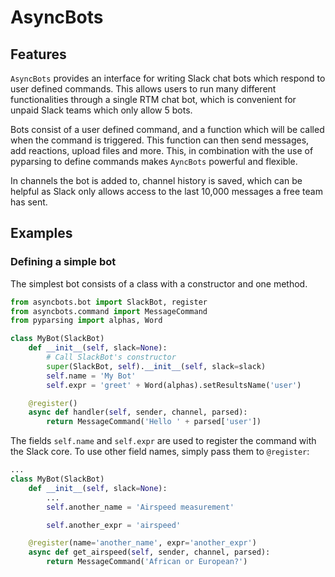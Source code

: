 # AsyncBots

## Features
`AsyncBots` provides an interface for writing Slack chat bots which respond to user defined commands. This allows users to run many different functionalities through a single RTM chat bot, which is convenient for unpaid Slack teams which only allow 5 bots.

Bots consist of a user defined command, and a function which will be called when the command is triggered. This function can then send messages, add reactions, upload files and more. This, in combination with the use of pyparsing to define commands makes `AyncBots` powerful and flexible.

In channels the bot is added to, channel history is saved, which can be helpful as Slack only allows access to the last 10,000 messages a free team has sent.

## Examples

### Defining a simple bot
The simplest bot consists of a class with a constructor and one method.
```python
from asyncbots.bot import SlackBot, register
from asyncbots.command import MessageCommand
from pyparsing import alphas, Word

class MyBot(SlackBot)
    def __init__(self, slack=None):
        # Call SlackBot's constructor
        super(SlackBot, self).__init__(self, slack=slack)
        self.name = 'My Bot'
        self.expr = 'greet' + Word(alphas).setResultsName('user')

    @register()
    async def handler(self, sender, channel, parsed):
        return MessageCommand('Hello ' + parsed['user'])
```
The fields `self.name` and `self.expr` are used to register the command with the Slack core. To use other field names, simply pass them to `@register`:

```python
...
class MyBot(SlackBot)
    def __init__(self, slack=None):
        ...
        self.another_name = 'Airspeed measurement'

        self.another_expr = 'airspeed'

    @register(name='another_name', expr='another_expr')
    async def get_airspeed(self, sender, channel, parsed):
        return MessageCommand('African or European?')
```
